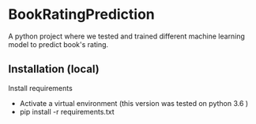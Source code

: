# BookRatingPrediction

A python project where we tested and trained different machine learning model to predict book's rating. 

## Installation (local)

Install requirements 
- Activate a virtual environment (this version was tested on python 3.6 )
- pip install -r requirements.txt
